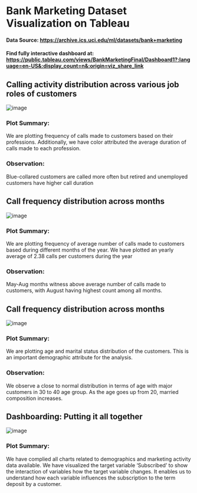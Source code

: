 # Bank Marketing Dataset Visualization on Tableau

#### Data Source: https://archive.ics.uci.edu/ml/datasets/bank+marketing

#### Find fully interactive dashboard at: https://public.tableau.com/views/BankMarketingFinal/Dashboard1?:language=en-US&:display_count=n&:origin=viz_share_link




## Calling activity distribution across various job roles of customers

![image](https://user-images.githubusercontent.com/98545133/198093449-29b62afb-5261-45f9-977d-ec5413a08017.png)

### Plot Summary:
We are plotting frequency of calls made to customers based on their professions. Additionally, we have color attributed the average duration of calls made to each profession. 

### Observation:
Blue-collared customers are called more often but retired and unemployed customers have higher call duration


## Call frequency distribution across months

![image](https://user-images.githubusercontent.com/98545133/198093641-10057e7e-de34-4f9f-a0de-07c94e59cdf7.png)

### Plot Summary:
We are plotting frequency of average number of calls made to customers based during different months of the year. We have plotted an yearly average of 2.38 calls per customers during the year

### Observation:
May-Aug months witness above average number of calls made to customers, with August having highest count among all months.


## Call frequency distribution across months

![image](https://user-images.githubusercontent.com/98545133/198093784-066a0d6b-26dd-42cb-822c-3417374d7cf8.png)

### Plot Summary:
We are plotting age and marital status distribution of the customers. This is an important demographic attribute for the analysis.

### Observation:
We observe a close to normal distribution in terms of age with major customers in 30 to 40 age group. As the age goes up from 20, married composition increases.

## Dashboarding: Putting it all together

![image](https://user-images.githubusercontent.com/98545133/198093979-2421cde9-8df3-4549-abbe-c7bc15d1606a.png)


### Plot Summary:
We have complied all charts related to demographics and marketing activity data available. We have visualized the target variable ‘Subscribed’ to show the interaction of variables how the target variable changes.
It enables us to understand how each variable influences the subscription to the term deposit by a customer.
